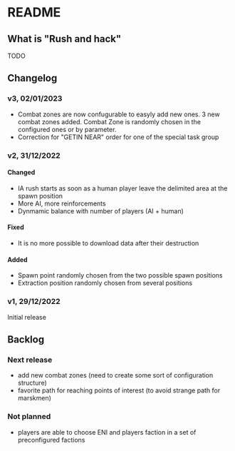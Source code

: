 # README

## What is "Rush and hack"

TODO

## Changelog

### v3, 02/01/2023

* Combat zones are now confugurable to easyly add new ones. 3 new combat zones added. Combat Zone is randomly chosen in the configured ones or by parameter.
* Correction for "GETIN NEAR" order for one of the special task group

### v2, 31/12/2022

#### Changed

* IA rush starts as soon as a human player leave the delimited area at the spawn position
* More AI, more reinforcements
* Dynmamic balance with number of players (AI + human)

#### Fixed

* It is no more possible to download data after their destruction

#### Added

* Spawn point randomly chosen from the two possible spawn positions
* Extraction position randomly chosen from several positions

### v1, 29/12/2022

Initial release

## Backlog

### Next release

* add new combat zones (need to create some sort of configuration structure)
* favorite path for reaching points of interest (to avoid strange path for marskmen)

### Not planned

* players are able to choose ENI and players faction in a set of preconfigured factions
